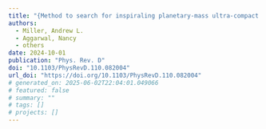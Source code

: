 ```yaml
---
title: "{Method to search for inspiraling planetary-mass ultra-compact binaries using the generalized frequency-Hough transform in LIGO O3a data}"
authors:
  - Miller, Andrew L.
  - Aggarwal, Nancy
  - others
date: 2024-10-01
publication: "Phys. Rev. D"
doi: "10.1103/PhysRevD.110.082004"
url_doi: "https://doi.org/10.1103/PhysRevD.110.082004"
# generated_on: 2025-06-02T22:04:01.049066
# featured: false
# summary: ""
# tags: []
# projects: []
---
```

